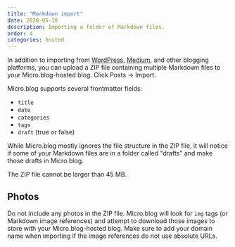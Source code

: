 ```yaml
---
title: "Markdown import"
date: 2020-05-18
description: Importing a folder of Markdown files.
order: 4
categories: hosted
---
```


In addition to importing from [WordPress](/2017/wordpress-import/), [Medium](/2019/medium-import/), and other blogging platforms, you can upload a ZIP file containing multiple Markdown files to your Micro.blog-hosted blog. Click Posts → Import.

Micro.blog supports several frontmatter fields:

* `title`
* `date`
* `categories`
* `tags`
* `draft` (true or false)

While Micro.blog mostly ignores the file structure in the ZIP file, it will notice if some of your Markdown files are in a folder called "drafts" and make those drafts in Micro.blog.

The ZIP file cannot be larger than 45 MB.

## Photos

Do not include any photos in the ZIP file. Micro.blog will look for `img` tags (or Markdown image references) and attempt to download those images to store with your Micro.blog-hosted blog. Make sure to add your domain name when importing if the image references do not use absolute URLs.
